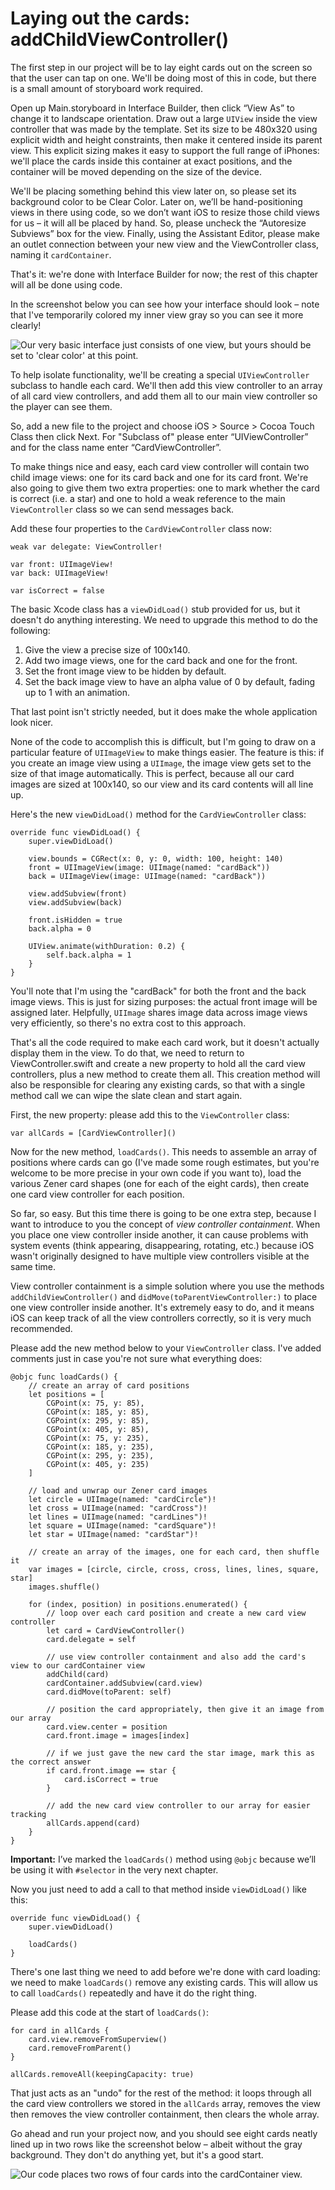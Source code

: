 # Laying out the cards: addChildViewController()

The first step in our project will be to lay eight cards out on the screen so that the user can tap on one. We'll be doing most of this in code, but there is a small amount of storyboard work required.

Open up Main.storyboard in Interface Builder, then click “View As” to change it to landscape orientation. Draw out a large `UIView` inside the view controller that was made by the template. Set its size to be 480x320 using explicit width and height constraints, then make it centered inside its parent view. This explicit sizing makes it easy to support the full range of iPhones: we'll place the cards inside this container at exact positions, and the container will be moved depending on the size of the device.

We'll be placing something behind this view later on, so please set its background color to be Clear Color. Later on, we’ll be hand-positioning views in there using code, so we don’t want iOS to resize those child views for us – it will all be placed by hand. So, please uncheck the “Autoresize Subviews” box for the view. Finally, using the Assistant Editor, please make an outlet connection between your new view and the ViewController class, naming it `cardContainer`.

That's it: we're done with Interface Builder for now; the rest of this chapter will all be done using code.

In the screenshot below you can see how your interface should look – note that I've temporarily colored my inner view gray so you can see it more clearly!

![Our very basic interface just consists of one view, but yours should be set to 'clear color' at this point.](37-1.png)

To help isolate functionality, we'll be creating a special `UIViewController` subclass to handle each card. We'll then add this view controller to an array of all card view controllers, and add them all to our main view controller so the player can see them.

So, add a new file to the project and choose iOS > Source > Cocoa Touch Class then click Next. For "Subclass of" please enter “UIViewController” and for the class name enter “CardViewController”.

To make things nice and easy, each card view controller will contain two child image views: one for its card back and one for its card front. We're also going to give them two extra properties: one to mark whether the card is correct (i.e. a star) and one to hold a weak reference to the main `ViewController` class so we can send messages back.

Add these four properties to the `CardViewController` class now:

    weak var delegate: ViewController!

    var front: UIImageView!
    var back: UIImageView!

    var isCorrect = false

The basic Xcode class has a `viewDidLoad()` stub provided for us, but it doesn't do anything interesting. We need to upgrade this method to do the following:

1. Give the view a precise size of 100x140.
2. Add two image views, one for the card back and one for the front.
3. Set the front image view to be hidden by default.
4. Set the back image view to have an alpha value of 0 by default, fading up to 1 with an animation.

That last point isn't strictly needed, but it does make the whole application look nicer.

None of the code to accomplish this is difficult, but I'm going to draw on a particular feature of `UIImageView` to make things easier. The feature is this: if you create an image view using a `UIImage`, the image view gets set to the size of that image automatically. This is perfect, because all our card images are sized at 100x140, so our view and its card contents will all line up.

Here's the new `viewDidLoad()` method for the `CardViewController` class:

    override func viewDidLoad() {
        super.viewDidLoad()

        view.bounds = CGRect(x: 0, y: 0, width: 100, height: 140)
        front = UIImageView(image: UIImage(named: "cardBack"))
        back = UIImageView(image: UIImage(named: "cardBack"))

        view.addSubview(front)
        view.addSubview(back)

        front.isHidden = true
        back.alpha = 0

        UIView.animate(withDuration: 0.2) {
            self.back.alpha = 1
        }
    }

You'll note that I'm using the "cardBack" for both the front and the back image views. This is just for sizing purposes: the actual front image will be assigned later. Helpfully, `UIImage` shares image data across image views very efficiently, so there's no extra cost to this approach.

That's all the code required to make each card work, but it doesn't actually display them in the view. To do that, we need to return to ViewController.swift and create a new property to hold all the card view controllers, plus a new method to create them all. This creation method will also be responsible for clearing any existing cards, so that with a single method call we can wipe the slate clean and start again.

First, the new property: please add this to the `ViewController` class:

    var allCards = [CardViewController]()

Now for the new method, `loadCards()`. This needs to assemble an array of positions where cards can go (I've made some rough estimates, but you're welcome to be more precise in your own code if you want to), load the various Zener card shapes (one for each of the eight cards), then create one card view controller for each position.

So far, so easy. But this time there is going to be one extra step, because I want to introduce to you the concept of *view controller containment*. When you place one view controller inside another, it can cause problems with system events (think appearing, disappearing, rotating, etc.) because iOS wasn't originally designed to have multiple view controllers visible at the same time.

View controller containment is a simple solution where you use the methods `addChildViewController()` and `didMove(toParentViewController:)` to place one view controller inside another. It's extremely easy to do, and it means iOS can keep track of all the view controllers correctly, so it is very much recommended.

Please add the new method below to your `ViewController` class. I've added comments just in case you're not sure what everything does:

    @objc func loadCards() {
        // create an array of card positions
        let positions = [
            CGPoint(x: 75, y: 85),
            CGPoint(x: 185, y: 85),
            CGPoint(x: 295, y: 85),
            CGPoint(x: 405, y: 85),
            CGPoint(x: 75, y: 235),
            CGPoint(x: 185, y: 235),
            CGPoint(x: 295, y: 235),
            CGPoint(x: 405, y: 235)
        ]

        // load and unwrap our Zener card images
        let circle = UIImage(named: "cardCircle")!
        let cross = UIImage(named: "cardCross")!
        let lines = UIImage(named: "cardLines")!
        let square = UIImage(named: "cardSquare")!
        let star = UIImage(named: "cardStar")!

        // create an array of the images, one for each card, then shuffle it
        var images = [circle, circle, cross, cross, lines, lines, square, star]
        images.shuffle()

        for (index, position) in positions.enumerated() {
            // loop over each card position and create a new card view controller
            let card = CardViewController()
            card.delegate = self

            // use view controller containment and also add the card's view to our cardContainer view
            addChild(card)
            cardContainer.addSubview(card.view)
            card.didMove(toParent: self)

            // position the card appropriately, then give it an image from our array
            card.view.center = position
            card.front.image = images[index]

            // if we just gave the new card the star image, mark this as the correct answer
            if card.front.image == star {
                card.isCorrect = true
            }

            // add the new card view controller to our array for easier tracking
            allCards.append(card)
        }
    }

**Important:** I’ve marked the `loadCards()` method using `@objc` because we’ll be using it with `#selector` in the very next chapter.

Now you just need to add a call to that method inside `viewDidLoad()` like this:

    override func viewDidLoad() {
        super.viewDidLoad()

        loadCards()
    }

There's one last thing we need to add before we're done with card loading: we need to make `loadCards()` remove any existing cards. This will allow us to call `loadCards()` repeatedly and have it do the right thing.

Please add this code at the start of `loadCards()`:

    for card in allCards {
        card.view.removeFromSuperview()
        card.removeFromParent()
    }

    allCards.removeAll(keepingCapacity: true)

That just acts as an "undo" for the rest of the method: it loops through all the card view controllers we stored in the `allCards` array, removes the view then removes the view controller containment, then clears the whole array.

Go ahead and run your project now, and you should see eight cards neatly lined up in two rows like the screenshot below – albeit without the gray background. They don't do anything yet, but it's a good start.

![Our code places two rows of four cards into the cardContainer view.](37-2.png)
